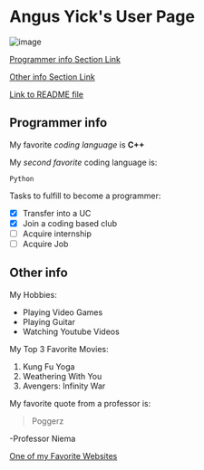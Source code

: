 # Angus Yick's User Page

![image](https://user-images.githubusercontent.com/74380180/113526624-9e057b80-956f-11eb-94b6-a188133a9146.png)


[Programmer info Section Link](https://github.com/angusyick/CSE110GitRepo/blob/main/index.md#programmer-info)

[Other info Section Link](https://github.com/angusyick/CSE110GitRepo/blob/main/index.md#other-info)

[Link to README file](README.md)

## Programmer info

My favorite *coding language* is **C++**

My *second favorite* coding language is:
```
Python
```

Tasks to fulfill to become a programmer:
- [x] Transfer into a UC
- [x] Join a coding based club
- [ ] Acquire internship
- [ ] Acquire Job

## Other info

My Hobbies:
- Playing Video Games
- Playing Guitar
- Watching Youtube Videos

My Top 3 Favorite Movies:
1. Kung Fu Yoga
2. Weathering With You
3. Avengers: Infinity War

My favorite quote from a professor is:
> Poggerz 

-Professor Niema

[One of my Favorite Websites](https://cat-bounce.com/)
